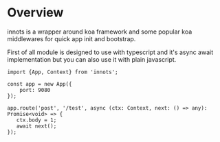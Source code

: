 # Overview
innots is a wrapper around koa framework and some popular koa middlewares for 
quick app init and bootstrap.

First of all module is designed to use with typescript and it's async await implementation
but you can also use it with plain javascript.

```
import {App, Context} from 'innots';

const app = new App({
    port: 9080
});

app.route('post', '/test', async (ctx: Context, next: () => any): Promise<void> => {
   ctx.body = 1;
   await next();
});
```